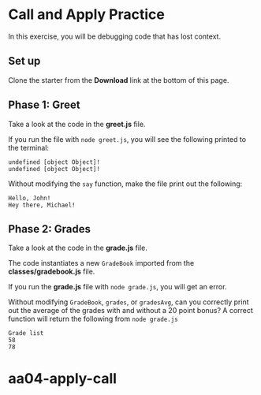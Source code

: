 # Call and Apply Practice

In this exercise, you will be debugging code that has lost context.

## Set up

Clone the starter from the **Download** link at the bottom of this page.

## Phase 1: Greet

Take a look at the code in the __greet.js__ file.

If you run the file with `node greet.js`, you will see the following printed
to the terminal:

```plaintext
undefined [object Object]!
undefined [object Object]!
```

Without modifying the `say` function, make the file print out the following:

```plaintext
Hello, John!
Hey there, Michael!
```

## Phase 2: Grades

Take a look at the code in the __grade.js__ file.

The code instantiates a new `GradeBook` imported from the
__classes/gradebook.js__ file.

If you run the __grade.js__ file with `node grade.js`, you will get an error.

Without modifying `GradeBook`, `grades`, or `gradesAvg`, can you correctly
print out the average of the grades with and without a 20 point bonus? A correct
function will return the following from `node grade.js`

```plaintext
Grade list
58
78
```
# aa04-apply-call
